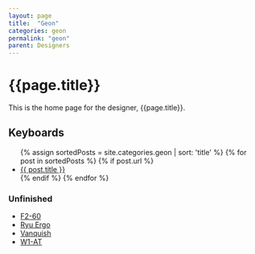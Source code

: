 ```yaml
---
layout: page
title:  "Geon"
categories: geon
permalink: "geon"
parent: Designers
---
```

# {{page.title}}

This is the home page for the designer, {{page.title}}.

## Keyboards

<ul>
  {% assign sortedPosts = site.categories.geon | sort: 'title' %}
    {% for post in sortedPosts %}
      {% if post.url %}
        <li><a href="{{ post.url }}">{{ post.title }}</a></li>
      {% endif %}
    {% endfor %}
</ul>

### Unfinished

- [F2-60](/geon/f2-60)
- [Ryu Ergo](/geon/ryu-ergo)
- [Vanquish](/geon/vanquish)
- [W1-AT](/geon/w1-at)
